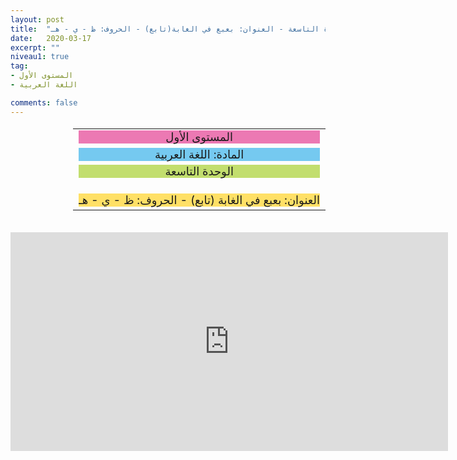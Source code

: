 ```yaml
---
layout: post
title:  "المستوى الأول - مادة اللغة العربية - الوحدة التاسعة - العنوان: بعبع في الغابة(تابع) - الحروف: ظ - ي - هـ"
date:   2020-03-17
excerpt: ""
niveau1: true
tag:
- المستوى الأول 
- اللغة العربية

comments: false
---
```

<center>
<table dir="rtl" style="width: 100%; text-align: center; font-size: large;"><tbody>
<tr><td><div style="background-color: #ec79b3;"><span>
المستوى الأول
</span></div></td></tr>
<tr><td><div style="background-color: #75c9f0; "><span>
المادة: اللغة العربية
</span></div></td></tr>
<tr><td><div style="background-color: #c2de6e; "><span>
 الوحدة التاسعة

</span></div></td></tr><tr>
<td><div style="background-color: #ffe066; ">
العنوان: بعبع في الغابة (تابع) - الحروف: ظ - ي - هـ 

</div></td></tr>
</tbody></table><br>
<iframe width="700px" height="350px" src="https://www.youtube.com/embed/I55GNOZ3HoA?rel=0&controls=1&showinfo=0&modestbranding=1&enablejsapi=1" allowfullscreen frameborder="0" ></iframe>
</center>

